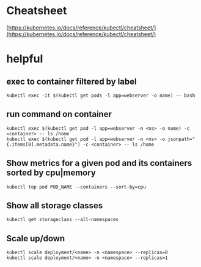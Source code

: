 # Cheatsheet

[https://kubernetes.io/docs/reference/kubectl/cheatsheet/](https://kubernetes.io/docs/reference/kubectl/cheatsheet/)

# helpful

## exec to container filtered by label

`
kubectl exec -it $(kubectl get pods -l app=webserver -o name) -- bash
`

## run command on container

```
kubectl exec $(kubectl get pod -l app=webserver -n <ns> -o name) -c <container> -- ls /home
kubectl exec $(kubectl get pod -l app=webserver -n <ns> -o jsonpath="{.items[0].metadata.name}") -c <container> -- ls /home
```

## Show metrics for a given pod and its containers sorted by cpu|memory
`
kubectl top pod POD_NAME --containers --sort-by=cpu
`

## Show all storage classes
`
kubectl get storageclass --all-namespaces
`

## Scale up/down
```
kubectl scale deployment/<name> -n <namespace> --replicas=0
kubectl scale deployment/<name> -n <namespace> --replicas=1
```
